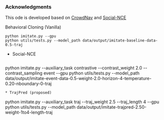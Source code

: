 ### Acknowledgments

This ode is developed based on [CrowdNav](https://github.com/vita-epfl/CrowdNav) and [Social-NCE](https://github.com/vita-epfl/social-nce)

Behavioral Cloning (Vanilla)
  ```
  python imitate.py --gpu
  python utils/tests.py --model_path data/output/imitate-baseline-data-0.5-traj
  ```
* Social-NCE 
  ```
 python imitate.py --auxiliary_task contrastive --contrast_weight 2.0 --contrast_sampling event --gpu
 python utils/tests.py --model_path data/output/imitate-event-data-0.5-weight-2.0-horizon-4-temperature-0.20-nboundary-0-traj
  ```
* TrajPred (proposed) 
  ```
  python imitate.py --auxiliary_task traj --traj_weight 2.5 --traj_length 4 --gpu
  python utils/tests.py --model_path data/output/imitate-trajpred-2.50-weight-1to4-length-traj
  ```
  

